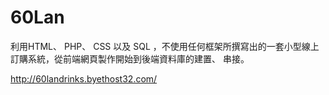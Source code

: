 # 60Lan
利用HTML、 PHP、 CSS 以及 SQL ，不使用任何框架所撰寫出的一套小型線上訂購系統，從前端網頁製作開始到後端資料庫的建置、 串接。

http://60landrinks.byethost32.com/

